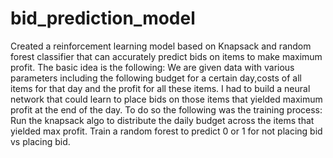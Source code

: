 # bid_prediction_model
Created a reinforcement learning model based on Knapsack and random forest classifier that can accurately predict bids on items to make maximum profit.
The basic idea is the following:
We are given data with various parameters including the following budget for a certain day,costs of all items for that day and the profit for all these items.
I had to build a neural network that could learn to place bids on those items that yielded maximum profit at the end of the day.
To do so the following was the training process:
Run the knapsack algo to distribute the daily budget across the items that yielded max profit.
Train a random forest to predict 0 or 1 for not placing bid vs placing bid.
